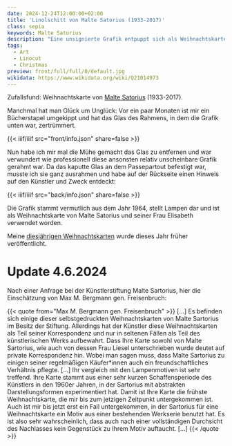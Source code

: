 ```yaml
---
date: 2024-12-24T12:00:00+02:00
title: 'Linolschitt von Malte Satorius (1933-2017)'
class: sepia
keywords: Malte Satorius
description: "Eine unsignierte Grafik entpuppt sich als Weihnachtskarte von Malte Satorius"
tags:
  - Art
  - Linocut
  - Christmas
preview: front/full/full/0/default.jpg
wikidata: https://www.wikidata.org/wiki/Q21014973
---
```


Zufallsfund: Weihnachtskarte von [Malte Satorius](https://de.wikipedia.org/wiki/Malte_Sartorius) (1933-2017).
<!--more-->

Manchmal hat man Glück um Unglück: Vor ein paar Monaten ist mir ein Bücherstapel umgekippt und hat das Glas des Rahmens, in dem die Grafik unten war, zertrümmert.

{{< iiif/iiif src="front/info.json" share=false >}}

Nun habe ich mir mal die Mühe gemacht das Glas zu entfernen und war verwundert wie professionell diese ansonsten relativ unscheinbare Grafik gerahmt war. Da das kaputte Glas an dem Passepartout befestigt war, musste ich sie ganz ausrahmen und habe auf der Rückseite einen Hinweis auf den Künstler und Zweck entdeckt:

{{< iiif/iiif src="back/info.json" share=false >}}

Die Grafik stammt vermutlich aus dem Jahr 1964, stellt Lampen dar und ist als Weihnachtskarte von Malte Satorius und seiner Frau Elisabeth verwendet worden.

Meine [diesjährigen Weihnachtskarten](/post/christmas-2024/) wurde dieses Jahr früher veröffentlicht.

# Update 4.6.2024

Nach einer Anfrage bei der Künstlerstiftung Malte Sartorius, hier die Einschätzung von Max M. Bergmann gen. Freisenbruch:

{{< quote from="Max M. Bergmann gen. Freisenbruch" >}}
[...]
Es befinden sich einige dieser selbstgedruckten Weihnachtskarten von Malte Sartorius im Besitz der Stiftung. Allerdings hat der Künstler diese Weihnachtskarten als Teil seiner Korrespondenz und nur in seltenen Fällen als Teil des künstlerischen Werks aufbewahrt. Dass Ihre Karte sowohl von Malte Sartorius, wie auch von dessen Frau Liesel unterschrieben wurde deutet auf private Korrespondenz hin. Wobei man sagen muss, dass Malte Sartorius zu einigen seiner regelmäßigen Käufer*innen auch ein freundschaftliches Verhältnis pflegte.
[...]
Ihr vergleich mit den Lampenmotiven ist sehr treffend. Ihre Karte stammt aus einer sehr kurzen Schaffensperiode des Künstlers in den 1960er Jahren, in der Sartorius mit abstrakten Darstellungsformen experimentiert hat. Damit ist Ihre Karte die frühste Weihnachtskarte, die mir bis zum jetzigen Zeitpunkt untergekommen ist. Auch ist mir bis jetzt erst ein Fall untergekommen, in der Sartorius für eine Weihnachtskarte ein Motiv aus einer bestehenden Werkserie benutzt hat. Es ist also sehr wahrscheinlich, dass auch nach einer vollständigen Durchsicht des Nachlasses kein Gegenstück zu Ihrem Motiv auftaucht.
[...]
{{< /quote >}}